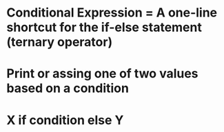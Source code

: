 # Conditional Expression = A one-line shortcut for the if-else statement (ternary operator)

# Print or assing one of two values based on a condition

# X if condition else Y
